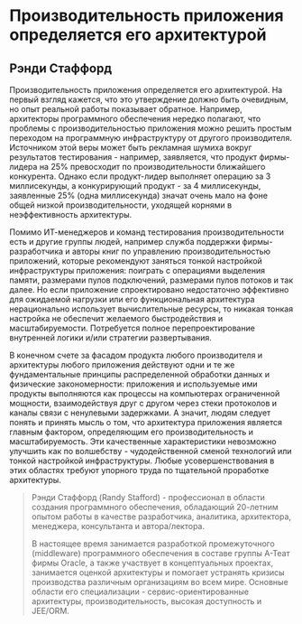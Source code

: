 # Производительность приложения определяется его архитектурой

## Рэнди Стаффорд

Производительность приложения определяется его архитектурой. На
первый взгляд кажется, что это утверждение должно быть очевидным, но опыт
реальной работы показывает обратное. Например, архитекторы
программного обеспечения нередко полагают, что проблемы с производительностью
приложения можно решить простым переходом на программную
инфраструктуру от другого производителя. Источником этой веры может быть
рекламная шумиха вокруг результатов тестирования - например,
заявляется, что продукт фирмы-лидера на 25% превосходит по производительности
ближайшего конкурента. Однако если продукт-лидер выполняет операцию
за 3 миллисекунды, а конкурирующий продукт - за 4 миллисекунды,
заявленные 25% (одна миллисекунда) значат очень мало на фоне общей низкой
производительности, уходящей корнями в неэффективность архитектуры.

Помимо ИТ-менеджеров и команд тестирования производительности есть
и другие группы людей, например служба поддержки фирмы-разработчика
и авторы книг по управлению производительностью приложений, которые
рекомендуют заняться тонкой настройкой инфраструктуры приложения:
поиграть с операциями выделения памяти, размерами пулов подключений,
размерами пулов потоков и так далее. Но если приложение спроектировано
недостаточно эффективно для ожидаемой нагрузки или его
функциональная архитектура нерационально использует вычислительные ресурсы, то
никакая тонкая настройка не обеспечит желаемого быстродействия и
масштабируемости. Потребуется полное перепроектирование внутренней
логики и/или стратегии развертывания.

В конечном счете за фасадом продукта любого производителя и архитектуры
любого приложения действуют одни и те же фундаментальные принципы
распределенной обработки данных и физические закономерности: приложения
и используемые ими продукты выполняются как процессы на компьютерах
ограниченной мощности, взаимодействуя друг с другом через стеки
протоколов и каналы связи с ненулевыми задержками. А значит, людям
следует понять и принять мысль о том, что архитектура приложения является
главным фактором, определяющим его производительность и
масштабируемость. Эти качественные характеристики невозможно улучшить как
по волшебству - чудодейственной сменой технологий или тонкой
настройкой инфраструктуры. Любые усовершенствования в этих областях требуют
упорного труда по тщательной проработке архитектуры.

> Рэнди Стаффорд (Randy Stafford) - профессионал в области создания программного обеспечения, обладающий 20-летним опытом работы в качестве разработчика, аналитика, архитектора, менеджера, консультанта и автора/лектора.
> 
> В настоящее время занимается разработкой промежуточного (middleware) программного обеспечения в составе группы А-Теат фирмы Oracle, а также участвует в концептуальных проектах, занимается оценкой архитектуры и помогает устранять кризисы производства различным организациям во всем мире. Основные области его специализации - сервис-ориентированные архитектуры, производительность, высокая доступность и JEE/ORM.
